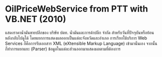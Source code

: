# OilPriceWebService from PTT with VB.NET (2010)

แสดงราคาน้ำมันขายปลีกของ บริษัท ปตท. น้ำมันและการค้าปลีก จำกัด สำหรับวันที่ปัจจุบันหรือย้อนหลังกลับไปดูได้ โดยแยกการแสดงผลออกเป็นแต่ละจังหวัดและอำเภอ
การเรียกใช้บริการ Web Services ก็คือการรับเอกสาร XML (eXtensible Markup Language) เข้ามานั่นเอง จากนั้นก็ทำการแยกแยะ (Parser) ข้อมูลในแต่ละส่วนออกมาแสดงผลตามที่ต้องการ
